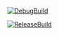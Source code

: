 [![DebugBuild](https://github.com/kitajima-hayato/GE3-DirectX/actions/workflows/DebugBuild.yml/badge.svg)](https://github.com/kitajima-hayato/GE3-DirectX/actions/workflows/DebugBuild.yml)

[![ReleaseBuild](https://github.com/kitajima-hayato/GE3-DirectX/actions/workflows/ReleaseBuild.yml/badge.svg)](https://github.com/kitajima-hayato/GE3-DirectX/actions/workflows/ReleaseBuild.yml)
